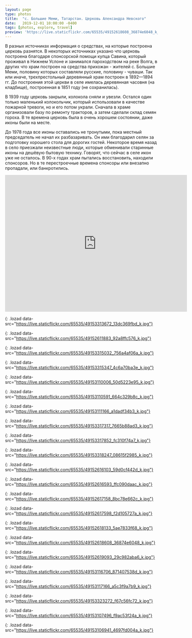```yaml
---
layout: page
type: photos
title:  "с. Большие Меми, Татарстан. Церковь Александра Невского"
date:   2019-12-01 10:00:00 -0400
tags: [photos, explore, travel]
preview: 'https://live.staticflickr.com/65535/49152618608_36874e6048_k_d.jpg'
---
```


В разных источниках информация о средствах, на которые построена церковь разнятся. В некоторых источниках указано что церковь построена благодаря спонсорской помощи купца Савина, который проживал в Нижнем Услоне и занимался пароходством на реке Волга, в других что храм построен на средства прихожан - жителей с. Большие Меми, половину которых составляли русские, половину - чуваши. Так или иначе, трехпрестольный деревянный храм построен в 1892—1894 гг. До построения этой церкви в селе имелась деревянная часовня (на кладбище), построенная в 1851 году (не сохранилась).

В 1939 году церковь закрыли, колокола сняли и увезли. Остался один только маленький колокольчик, который использовали в качестве пожарной тревоги, но и его потом украли. Сначала в храме организовали базу по ремонту тракторов, а затем сделали склад семян гороха. В те времена церковь была в очень хорошем состоянии, даже иконы были на месте.

До 1978 года все иконы оставались не тронутыми, пока местный председатель не начал их разбазаривать. Он ими благодарил селян за подготовку хорошего стола для дорогих гостей. Некоторое время назад в село приезжали неизвестные люди, которые обменивали старинные иконы на дешёвую бытовую технику. Говорят, что сейчас в селе икон уже не осталось. В 90-х годах храм пытались восстановить, находили спонсоров. Но в те перестроечные времена спонсоры или внезапно пропадали, или банкротились.

<iframe src="https://www.google.com/maps/embed?pb=!1m14!1m12!1m3!1d3947.060880046135!2d48.67188299374623!3d55.40027619894917!2m3!1f0!2f0!3f0!3m2!1i1024!2i768!4f13.1!5e1!3m2!1sru!2sca!4v1575225440033!5m2!1sru!2sca" width="600" height="450" frameborder="0" style="border:0" allowfullscreen="" class="post-map"></iframe>

![](){: .lozad data-src="https://live.staticflickr.com/65535/49153313672_13dc369fbd_k.jpg"}

![](){: .lozad data-src="https://live.staticflickr.com/65535/49152611883_92a8ffc576_k.jpg"}

![](){: .lozad data-src="https://live.staticflickr.com/65535/49153315032_756a4af06a_k.jpg"}

![](){: .lozad data-src="https://live.staticflickr.com/65535/49153315347_4c6a70ba3e_k.jpg"}

![](){: .lozad data-src="https://live.staticflickr.com/65535/49153110006_50d5223e95_k.jpg"}

![](){: .lozad data-src="https://live.staticflickr.com/65535/49153110591_664c329b8c_k.jpg"}

![](){: .lozad data-src="https://live.staticflickr.com/65535/49153111166_a1dadf34b3_k.jpg"}

![](){: .lozad data-src="https://live.staticflickr.com/65535/49153317317_7665b88ad3_k.jpg"}

![](){: .lozad data-src="https://live.staticflickr.com/65535/49153317852_fc310f74a7_k.jpg"}

![](){: .lozad data-src="https://live.staticflickr.com/65535/49153318247_08615f2985_k.jpg"}

![](){: .lozad data-src="https://live.staticflickr.com/65535/49152616103_59d0cf442d_k.jpg"}

![](){: .lozad data-src="https://live.staticflickr.com/65535/49152616593_ffc090daac_k.jpg"}

![](){: .lozad data-src="https://live.staticflickr.com/65535/49152617158_8bc78e662c_k.jpg"}

![](){: .lozad data-src="https://live.staticflickr.com/65535/49152617598_f2d105727a_k.jpg"}

![](){: .lozad data-src="https://live.staticflickr.com/65535/49152618133_5ae7833f68_k.jpg"}

![](){: .lozad data-src="https://live.staticflickr.com/65535/49152618608_36874e6048_k.jpg"}

![](){: .lozad data-src="https://live.staticflickr.com/65535/49152619093_29c982aba6_k.jpg"}

![](){: .lozad data-src="https://live.staticflickr.com/65535/49153116706_871407538d_k.jpg"}

![](){: .lozad data-src="https://live.staticflickr.com/65535/49153117166_a5c3f9a7b9_k.jpg"}

![](){: .lozad data-src="https://live.staticflickr.com/65535/49153323272_f67c56fc72_k.jpg"}

![](){: .lozad data-src="https://live.staticflickr.com/65535/49153107496_f9ac53f24a_k.jpg"}

![](){: .lozad data-src="https://live.staticflickr.com/65535/49153106941_4697fd004a_k.jpg"}
